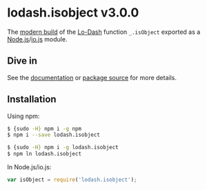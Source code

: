 # lodash.isobject v3.0.0

The [modern build](https://github.com/lodash/lodash/wiki/Build-Differences) of the [Lo-Dash](https://lodash.com/) function `_.isObject` exported as a [Node.js](http://nodejs.org/)/[io.js](https://iojs.org/) module.

## Dive in

See the [documentation](https://lodash.com/docs#isObject) or [package source](https://github.com/lodash/lodash/blob/3.0.0-npm-packages/lodash.isobject/index.js) for more details.

## Installation

Using npm:

```bash
$ {sudo -H} npm i -g npm
$ npm i --save lodash.isobject

$ {sudo -H} npm i -g lodash.isobject
$ npm ln lodash.isobject
```

In Node.js/io.js:

```js
var isObject = require('lodash.isobject');
```
